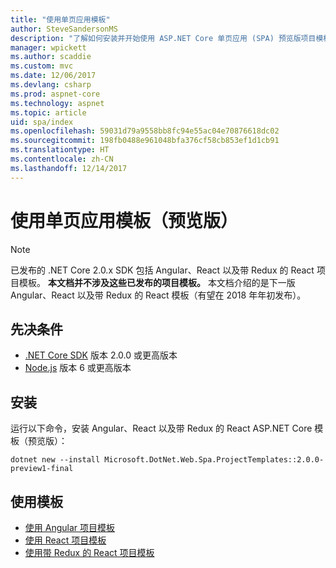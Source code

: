 ```yaml
---
title: "使用单页应用模板"
author: SteveSandersonMS
description: "了解如何安装并开始使用 ASP.NET Core 单页应用 (SPA) 预览版项目模板。"
manager: wpickett
ms.author: scaddie
ms.custom: mvc
ms.date: 12/06/2017
ms.devlang: csharp
ms.prod: aspnet-core
ms.technology: aspnet
ms.topic: article
uid: spa/index
ms.openlocfilehash: 59031d79a9558bb8fc94e55ac04e70876618dc02
ms.sourcegitcommit: 198fb0488e961048bfa376cf58cb853ef1d1cb91
ms.translationtype: HT
ms.contentlocale: zh-CN
ms.lasthandoff: 12/14/2017
---
```

# <a name="use-the-single-page-application-templates-preview"></a>使用单页应用模板（预览版）

> [!NOTE]
> 已发布的 .NET Core 2.0.x SDK 包括 Angular、React 以及带 Redux 的 React 项目模板。 **本文档并不涉及这些已发布的项目模板。** 本文档介绍的是下一版 Angular、React 以及带 Redux 的 React 模板（有望在 2018 年年初发布）。

## <a name="prerequisites"></a>先决条件

* [.NET Core SDK](https://www.microsoft.com/net/download) 版本 2.0.0 或更高版本
* [Node.js](https://nodejs.org) 版本 6 或更高版本

## <a name="installation"></a>安装

运行以下命令，安装 Angular、React 以及带 Redux 的 React ASP.NET Core 模板（预览版）：

```console
dotnet new --install Microsoft.DotNet.Web.Spa.ProjectTemplates::2.0.0-preview1-final
```

## <a name="use-the-templates"></a>使用模板

- [使用 Angular 项目模板](xref:spa/angular)
- [使用 React 项目模板](xref:spa/react)
- [使用带 Redux 的 React 项目模板](xref:spa/react-with-redux)
